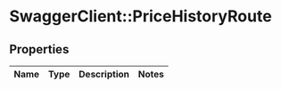 # SwaggerClient::PriceHistoryRoute

## Properties
Name | Type | Description | Notes
------------ | ------------- | ------------- | -------------


